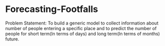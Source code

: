 # Forecasting-Footfalls

Problem Statement: To build a generic model to collect information about number of people entering a specific
place and to predict the number of people for short term(In terms of days) and long term(In
terms of months) future.
